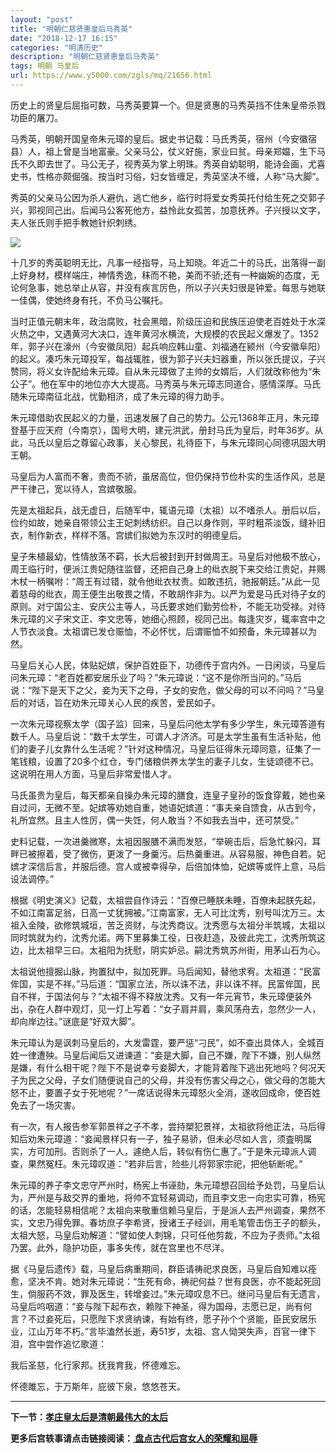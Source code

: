 ```yaml
---
layout: "post"
title: "明朝仁慈贤惠皇后马秀英"
date: "2018-12-17 16:15"
categories: "明清历史"
description: "明朝仁慈贤惠皇后马秀英"
tags: 明朝 马皇后
url: https://www.y5000.com/zgls/mq/21656.html
---
```






历史上的贤皇后屈指可数，马秀英要算一个。但是贤惠的马秀英挡不住朱皇帝杀戮功臣的屠刀。

马秀英，明朝开国皇帝朱元璋的皇后。据史书记载：马氏秀英，宿州（今安徽宿县）人，祖上曾是当地富豪。父亲马公，仗义好施，家业曰贫。母亲郑媪，生下马氏不久即去世了。马公无子，视秀英为掌上明珠。秀英自幼聪明，能诗会画，尤喜史书，性格亦颇倔强。按当时习俗，妇女皆缠足，秀英坚决不缠，人称“马大脚”。

秀英的父亲马公因为杀人避仇，逃亡他乡，临行时将爱女秀英托付给生死之交郭子兴，郭视同己出。后闻马公客死他方，益怜此女孤苦，加意抚养。子兴授以文字，夫人张氏则手把手教她针织刺绣。

![](https://img.y5000.com/uploads/allimg/170517/8-1F51G34029312.jpg)

十几岁的秀英聪明无比，凡事一经指导，马上知晓。年近二十的马氏，出落得一副上好身材，模样端庄，神情秀逸，秣而不艳，美而不骄;还有一种幽婉的态度，无论何急事，她总举止从容，并没有疾言厉色，所以子兴夫妇很是钟爱。每思与她联一佳偶，使她终身有托，不负马公嘱托。

当时正值元朝末年，政治腐败，社会黑暗，阶级压迫和民族压迫使老百姓处于水深火热之中，又遇黄河大决口，连年黄河水横流，大规模的农民起义爆发了。1352年，郭子兴在濠州（今安徽凤阳）起兵响应韩山童、刘福通在颍州（今安徽阜阳）的起义。凑巧朱元璋投军，每战辄胜，很为郭子兴夫妇器重，所以张氏提议，子兴赞同，将义女许配给朱元璋。自从朱元璋做了主帅的女婿后，人们就改称他为“朱公子”。他在军中的地位亦大大提高。马秀英与朱元璋志同道合，感情深厚。马氏随朱元璋南征北战，忧勤相济，成了朱元璋的得力助手。

朱元璋借助农民起义的力量，迅速发展了自己的势力。公元1368年正月，朱元璋登基于应天府（今南京），国号大明，建元洪武，册封马氏为皇后，时年36岁。从此，马氏以皇后之尊留心政事，关心黎民，礼待臣下，与朱元璋同心同德巩固大明王朝。

马皇后为人富而不奢，贵而不骄，虽居高位，但仍保持节俭朴实的生活作风，总是严干律己，宽以待人，宫嫔敬服。

先是太祖起兵，战无虚日，后随军中，辄语元璋（太祖）以不嗜杀人。册后以后，俭约如故，她亲自带领公主王妃刺绣纺织。自己以身作则，平时粗茶淡饭，缝补旧衣，制作新衣，样样不落。宫嫔们拟她为东汉时的明德皇后。

皇子朱植最幼，性情放荡不羁，长大后被封到开封做周王。马皇后对他极不放心，周王临行时，便派江贵妃随往监督，还把自己身上的纰衣脱下来交给江贵妃，并赐木杖一柄嘱咐：“周王有过错，就令他纰衣杖责。如敢违抗，驰报朝廷。”从此一见着慈母的纰衣，周王便生出敬畏之情，不敢胡作非为。以严为爱是马氏对待子女的原则。对宁国公主、安庆公主等人，马氏要求她们勤劳俭朴，不能无功受禄。对待朱元璋的义子宋文正、李文忠等，她细心照顾，视同己出。每逢灾岁，辄率宫中之人节衣淡食。太祖谓已发仓赈恤，不必怀忧，后谓赈恤不如预备，朱元璋甚以为然。

马皇后关心人民，体贴妃嫔，保护百姓臣下，功德传于宫内外。一日闲谈，马皇后问朱元璋：“老百姓都安居乐业了吗？”朱元璋说：“这不是你所当问的。”马后说：“陛下是天下之父，妾为天下之母，子女的安危，做父母的可以不问吗？”马皇后的对话，旨在劝朱元璋关心人民的疾苦，爱民如子。

一次朱元璋视察太学（国子监）回来，马皇后问他太学有多少学生，朱元璋答道有数千人。马皇后说：“数千太学生，可谓人才济济。可是太学生虽有生活补贴，他们的妻子儿女靠什么生活呢？”针对这种情况，马皇后征得朱元璋同意，征集了一笔钱粮，设置了20多个红仓，专门储粮供养太学生的妻子儿女，生徒颂德不已。这说明在用人方面，马皇后非常爱惜人才。

马氏虽贵为皇后，每天都亲自操办朱元璋的膳食，连皇子皇孙的饭食穿戴，她也亲自过问，无微不至。妃嫔等劝她自重，她语妃嫔道：“事夫亲自馈食，从古到今，礼所宜然。且主人性厉，偶一失饪，何人敢当？不如我去当中，还可禁受。”

史料记载，一次进羹微寒，太袓因服膳不满而发怒，“举碗击后，后急忙躲闪，耳畔已被擦着，受了微伤，更泼了一身羹污。后热羹重进。从容易服，神色自若。妃嫔才深信后言，并服后德。宫人或被幸得孕，后倍加体恤，妃嫔等或忤上意，马后设法调停。”

根据《明史演义》记载，太祖尝自作诗云：“百僚已睡朕未睡，百僚未起朕先起，不如江南富足翁，日高一丈犹拥被。”江南富家，无人可比沈秀，别号叫沈万三。太祖入金陵，欲修筑城垣，苦乏资财，与沈秀商议。沈秀愿与太祖分半筑城，太祖以同时筑就为约，沈秀允诺。两下里募集工役，日夜赶造，及彼此完工，沈秀所筑这边，比太祖早三曰。太袓阳为抚慰，阴实妒忌。嗣沈秀筑苏州街，用茅山石为心。

太祖说他擅掘山脉，拘置狱中，拟加死罪。马后闻知，替他求宥。太祖道：“民富侔国，实是不祥。”马后道：“国家立法，所以诛不法，非以诛不祥。民富侔国，民自不祥，于国法何与？”太祖不得不释放沈秀。又有一年元宵节，朱元璋便装外出，杂在人群中观灯，见一灯上写着：“女子肩并肩，乘风荡舟去，忽然少一人，却向岸边往。”谜底是“好双大脚”。

朱元璋认为是讽刺马皇后的，大发雷霆，要严惩“刁民”，如不查出具体人，全城百姓一律遭殃。马皇后闻后又进谏道：“妾是大脚，自己不嫌，陛下不嫌，别人纵然是嫌，有什么相干呢？陛下不是说幸亏妾脚大，才能背着陛下逃出死地吗？何况天子为民之父母，子女们随便说自己的父母，并没有伤害父母之心，做父母的怎能大怒不止，要置子女于死地呢？”一席话说得朱元璋怒火全消，遂收回成命，使百姓免去了一场灾害。

有一次，有人报告参军郭景祥之子不孝，尝持槊犯景祥，太祖欲将他正法，马后得知后劝朱元璋道：“妾闻景样只有一子，独子易骄，但未必尽如人言，须査明属实，方可加刑。否则杀了一人，遽绝人后，转似有伤仁惠了。”于是朱元璋派人调查，果然冤枉。朱元璋叹道：“若非后言，险些儿将郭家宗祀，把他斩断呢。”

朱元璋的养子李文忠守严州时，杨宪上书诬劾，朱元璋想召回给予处罚，马皇后认为，严州是与敌交界的重地，将帅不宜轻易调动，而且李文忠一向忠实可靠，杨宪的话，怎能轻易相信呢？太祖向来敬重信赖马皇后，于是派人去严州调查，果然不实，文忠乃得免罪。春坊庶子李希贤，授诸王子经训，用毛笔管击伤王子的额头，太祖大怒，马皇后劝解道：“譬如使人刺锦，只可任他剪裁，不应为子责师。”太祖乃罢。此外，隐护功臣，事多失传，就在宫里也不尽洋。

据《马皇后遗传》载，马皇后病重期间，群臣请祷祀求良医，马皇后自知难以痊愈，坚决不肯。她对朱元璋说：“生死有命，祷祀何益？世有良医，亦不能起死回生，倘服药不效，罪及医生，转增妾过。”朱元璋叹息不已。继问马皇后有无遗言，马皇后呜咽道：“妾与陛下起布衣，赖陛下神圣，得为国母，志愿已足，尚有何言？不过妾死后，只愿陛下求贤纳谏，有始有终，愿子孙个个贤能，臣民安居乐业，江山万年不朽。”言毕溘然长逝，寿51岁，太祖、宫人恸哭失声，百官一律下泪，宫中尝作追忆歌道：

我后圣慈，化行家邦。抚我育我，怀德难忘。

怀德雎忘，于万斯年，庇彼下泉，悠悠苍天。

* * *

**下一节：[孝庄皇太后是清朝最伟大的太后](https://www.y5000.com/zgls/mq/21659.html)**

**更多后宫轶事请点击链接阅读：[ 盘点古代后宫女人的荣耀和屈辱](https://www.y5000.com/zgls/21667.html)**

